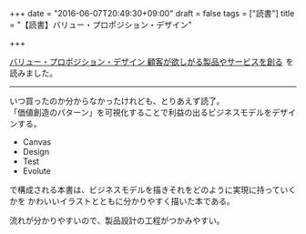 +++
date = "2016-06-07T20:49:30+09:00"
draft = false
tags = ["読書"]
title = "【読書】バリュー・プロポジション・デザイン"

+++

<a  href="http://www.amazon.co.jp/gp/product/4798140562/ref=as_li_qf_sp_asin_tl?ie=UTF8&camp=247&creative=1211&creativeASIN=4798140562&linkCode=as2&tag=kotazi-22">バリュー・プロポジション・デザイン 顧客が欲しがる製品やサービスを創る</a><img src="http://ir-jp.amazon-adsystem.com/e/ir?t=kotazi-22&l=as2&o=9&a=4798140562" width="1" height="1" border="0" alt="" style="border:none !important; margin:0px !important;" />
を読みました。

<hr>

いつ買ったのか分からなかったけれども、とりあえず読了。  
「価値創造のパターン」を可視化することで利益の出るビジネスモデルをデザインする。

- Canvas
- Design
- Test
- Evolute

で構成される本書は、ビジネスモデルを描きそれをどのように実現に持っていくかを
かわいいイラストとともに分かりやすく描いた本である。

流れが分かりやすいので、製品設計の工程がつかみやすい。
